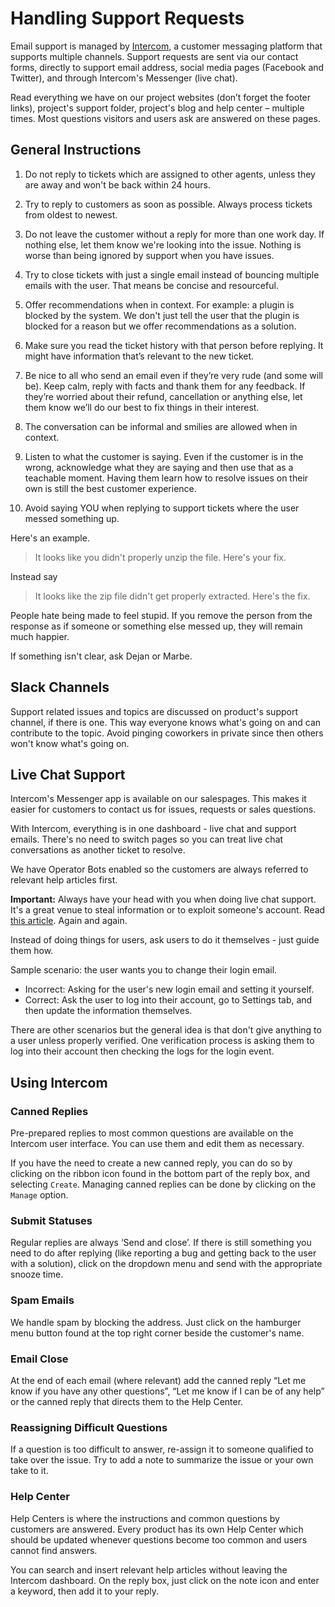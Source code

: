 # Handling Support Requests

Email support is managed by [Intercom](https://app.intercom.io), a customer messaging platform that supports multiple channels. Support requests are sent via our contact forms, directly to support email address, social media pages (Facebook and Twitter), and through Intercom's Messenger (live chat).

Read everything we have on our project websites (don’t forget the footer links), project's support folder, project's blog and help center – multiple times. Most questions visitors and users ask are answered on these pages.

## General Instructions

1. Do not reply to tickets which are assigned to other agents, unless they are away and won't be back within 24 hours.

2. Try to reply to customers as soon as possible. Always process tickets from oldest to newest.

3. Do not leave the customer without a reply for more than one work day. If nothing else, let them know we're looking into the issue. Nothing is worse than being ignored by support when you have issues.

4. Try to close tickets with just a single email instead of bouncing multiple emails with the user. That means be concise and resourceful.

5. Offer recommendations when in context. For example: a plugin is blocked by the system. We don't just tell the user that the plugin is blocked for a reason but we offer recommendations as a solution.

6. Make sure you read the ticket history with that person before replying. It might have information that’s relevant to the new ticket.

7. Be nice to all who send an email even if they’re very rude (and some will be). Keep calm, reply with facts and thank them for any feedback. If they’re worried about their refund, cancellation or anything else, let them know we’ll do our best to fix things in their interest.

8. The conversation can be informal and smilies are allowed when in context.

9. Listen to what the customer is saying. Even if the customer is in the wrong, acknowledge what they are saying and then use that as a teachable moment. Having them learn how to resolve issues on their own is still the best customer experience.

10. Avoid saying YOU when replying to support tickets where the user messed something up.

Here's an example.

> It looks like you didn't properly unzip the file. Here's your fix.

Instead say

> It looks like the zip file didn't get properly extracted. Here's the fix.

People hate being made to feel stupid. If you remove the person from the response as if someone or something else messed up, they will remain much happier.

If something isn't clear, ask Dejan or Marbe. 

## Slack Channels

Support related issues and topics are discussed on product's support channel, if there is one. This way everyone knows what's going on and can contribute to the topic. Avoid pinging coworkers in private since then others won't know what's going on.

## Live Chat Support

Intercom's Messenger app is available on our salespages. This makes it easier for customers to contact us for issues, requests or sales questions.

With Intercom, everything is in one dashboard - live chat and support emails. There's no need to switch pages so you can treat live chat conversations as another ticket to resolve. 

We have Operator Bots enabled so the customers are always referred to relevant help articles first.

**Important:** Always have your head with you when doing live chat support. It's a great venue to steal information or to exploit someone's account. Read [this article](https://medium.com/@espringe/amazon-s-customer-service-backdoor-be375b3428c4#.gspnzg3id). Again and again.

Instead of doing things for users, ask users to do it themselves - just guide them how.

Sample scenario: the user wants you to change their login email.

* Incorrect: Asking for the user's new login email and setting it yourself.
* Correct: Ask the user to log into their account, go to Settings tab, and then update the information themselves.

There are other scenarios but the general idea is that don't give anything to a user unless properly verified. One verification process is asking them to log into their account then checking the logs for the login event.

## Using Intercom

### Canned Replies

Pre-prepared replies to most common questions are available on the Intercom user interface. You can use them and edit them as necessary. 

If you have the need to create a new canned reply, you can do so by clicking on the ribbon icon found in the bottom part of the reply box, and selecting `Create`. Managing canned replies can be done by clicking on the `Manage` option.

### Submit Statuses

Regular replies are always ‘Send and close’. If there is still something you need to do after replying (like reporting a bug and getting back to the user with a solution), click on the dropdown menu and send with the appropriate snooze time.

### Spam Emails

We handle spam by blocking the address. Just click on the hamburger menu button found at the top right corner beside the customer's name.

### Email Close

At the end of each email (where relevant) add the canned reply “Let me know if you have any other questions”, “Let me know if I can be of any help” or the canned reply that directs them to the Help Center.

### Reassigning Difficult Questions

If a question is too difficult to answer, re-assign it to someone qualified to take over the issue. Try to add a note to summarize the issue or your own take to it.

### Help Center

Help Centers is where the instructions and common questions by customers are answered. Every product has its own Help Center which should be updated whenever questions become too common and users cannot find answers.

You can search and insert relevant help articles without leaving the Intercom dashboard. On the reply box, just click on the note icon and enter a keyword, then add it to your reply.
